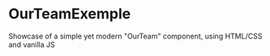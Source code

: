 # OurTeamExemple
Showcase of a simple yet modern "OurTeam" component, using HTML/CSS and vanilla JS


